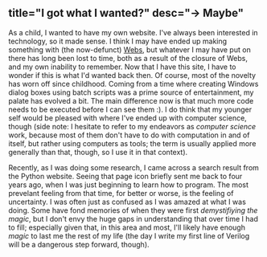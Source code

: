 title="I got what I wanted?"
desc="-> Maybe"
-
As a child, I wanted to have my own website. I've always been interested in technology, so it made sense. I think I may have ended up making something with (the now-defunct) [Webs](https://en.wikipedia.org/wiki/Webs_%28web_hosting%29), but whatever I may have put on there has long been lost to time, both as a result of the closure of Webs, and my own inability to remember. Now that I have this site, I have to wonder if this is what I'd wanted back then. Of course, most of the novelty has worn off since childhood. Coming from a time where creating Windows dialog boxes using batch scripts was a prime source of entertainment, my palate has evolved a bit. The main difference now is that much more code needs to be executed before I can see them :). I do think that my younger self would be pleased with where I've ended up with computer science, though (side note: I hesitate to refer to my endeavors as *computer science* work, because most of them don't have to do with computation in and of itself, but rather using computers as tools; the term is usually applied more generally than that, though, so I use it in that context).

Recently, as I was doing some research, I came across a search result from the Python website. Seeing that page icon briefly sent me back to four years ago, when I was just beginning to learn how to program. The most prevelant feeling from that time, for better or worse, is the feeling of uncertainty. I was often just as confused as I was amazed at what I was doing. Some have fond memories of when they were first *demystifiying the magic*, but I don't envy the huge gaps in understanding that over time I had to fill; especially given that, in this area and most, I'll likely have enough *magic* to last me the rest of my life (the day I write my first line of Verilog will be a dangerous step forward, though).